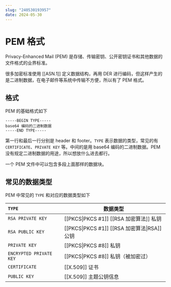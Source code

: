 ```yaml
---
slug: "240530193957"
date: 2024-05-30
---
```


# PEM 格式

Privacy-Enhanced Mail (PEM) 是存储、传输密钥、公开密钥证书和其他数据的文件格式的业界标准。

很多加密标准使用 [[ASN.1]] 定义数据结构，再用 DER 进行编码，但这样产生的是二进制数据，在电子邮件等系统中传输不方便，所以有了 PEM 格式。

## 格式

PEM 的基础格式如下

``` pem
-----BEGIN TYPE-----
base64 编码的二进制数据
-----END TYPE-----
```

第一行和最后一行分别是 header 和 footer。`TYPE` 表示数据的类型，常见的有 `CERTIFICATE`、`PRIVATE KEY` 等。中间的是用 base64 编码的二进制数据。PEM 没有规定二进制数据的用途，所以想放什么进去都行。

一个 PEM 文件中可以包含多段上面那样的数据块。

## 常见的数据类型

PEM 中常见的 `TYPE` 和对应的数据类型如下

| `TYPE`                  | 数据类型                                   |
| :---------------------- | -------------------------------------- |
| `RSA PRIVATE KEY`       | [[PKCS\|PKCS #1]] [[RSA 加密算法]] 私钥      |
| `RSA PUBLIC KEY`        | [[PKCS\|PKCS #1]] [[RSA 加密算法\|RSA]] 公钥 |
| `PRIVATE KEY`           | [[PKCS\|PKCS #8]] 私钥                   |
| `ENCRYPTED PRIVATE KEY` | [[PKCS\|PKCS #8]] 私钥（被加密过）             |
| `CERTIFICATE`           | [[X.509]] 证书                           |
| `PUBLIC KEY`            | [[X.509]] 主题公钥信息                       |
